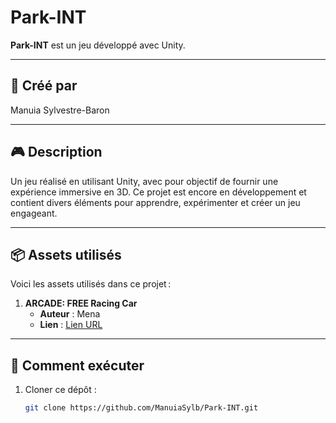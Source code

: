 # Park-INT

**Park-INT** est un jeu développé avec Unity.

---

## 📜 Créé par
Manuia Sylvestre-Baron

---

## 🎮 Description
Un jeu réalisé en utilisant Unity, avec pour objectif de fournir une expérience immersive en 3D. Ce projet est encore en développement et contient divers éléments pour apprendre, expérimenter et créer un jeu engageant.

---

## 📦 Assets utilisés
Voici les assets utilisés dans ce projet :

1. **ARCADE: FREE Racing Car**  
   - **Auteur** : Mena
   - **Lien** : [Lien URL](https://assetstore.unity.com/packages/3d/vehicles/land/arcade-free-racing-car-161085)

---

## 🚀 Comment exécuter
1. Cloner ce dépôt :
   ```bash
   git clone https://github.com/ManuiaSylb/Park-INT.git

